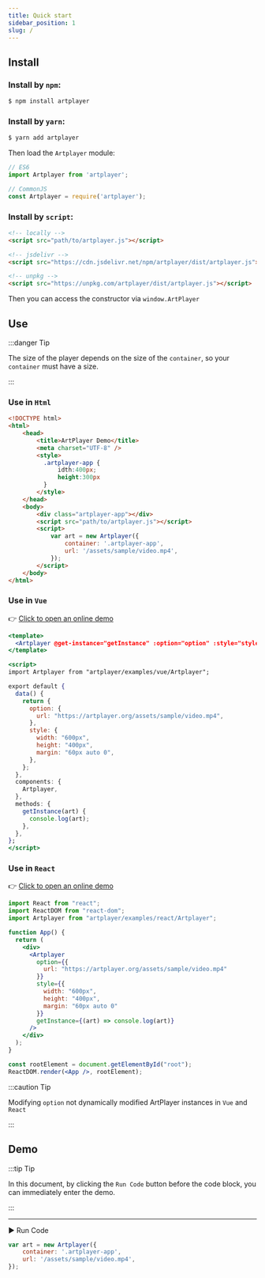 ```yaml
---
title: Quick start
sidebar_position: 1
slug: /
---
```


## Install

### Install by `npm`:

```bash
$ npm install artplayer
```

### Install by `yarn`:

```bash
$ yarn add artplayer
```

Then load the `Artplayer` module:

```js
// ES6
import Artplayer from 'artplayer';

// CommonJS
const Artplayer = require('artplayer');
```

### Install by `script`:

```html
<!-- locally -->
<script src="path/to/artplayer.js"></script>

<!-- jsdelivr -->
<script src="https://cdn.jsdelivr.net/npm/artplayer/dist/artplayer.js"></script>

<!-- unpkg -->
<script src="https://unpkg.com/artplayer/dist/artplayer.js"></script>
```

Then you can access the constructor via `window.ArtPlayer`


## Use

:::danger Tip

The size of the player depends on the size of the `container`, so your `container` must have a size.

:::

### Use in `Html`

```html
<!DOCTYPE html>
<html>
    <head>
        <title>ArtPlayer Demo</title>
        <meta charset="UTF-8" />
        <style>
          .artplayer-app {
              idth:400px;
              height:300px
          }
        </style>
    </head>
    <body>
        <div class="artplayer-app"></div>
        <script src="path/to/artplayer.js"></script>
        <script>
            var art = new Artplayer({
                container: '.artplayer-app',
                url: '/assets/sample/video.mp4',
            });
        </script>
    </body>
</html>
```

### Use in `Vue`

👉 [Click to open an online demo](https://codesandbox.io/s/artplayer-vue-demo-3lz7m?file=/src/App.vue)

```jsx
<template>
  <Artplayer @get-instance="getInstance" :option="option" :style="style" />
</template>

<script>
import Artplayer from "artplayer/examples/vue/Artplayer";

export default {
  data() {
    return {
      option: {
        url: "https://artplayer.org/assets/sample/video.mp4",
      },
      style: {
        width: "600px",
        height: "400px",
        margin: "60px auto 0",
      },
    };
  },
  components: {
    Artplayer,
  },
  methods: {
    getInstance(art) {
      console.log(art);
    },
  },
};
</script>
```

### Use in `React`

👉 [Click to open an online demo](https://codesandbox.io/s/aged-fire-n74859y9rl?file=/src/index.js)

```jsx
import React from "react";
import ReactDOM from "react-dom";
import Artplayer from "artplayer/examples/react/Artplayer";

function App() {
  return (
    <div>
      <Artplayer
        option={{
          url: "https://artplayer.org/assets/sample/video.mp4"
        }}
        style={{
          width: "600px",
          height: "400px",
          margin: "60px auto 0"
        }}
        getInstance={(art) => console.log(art)}
      />
    </div>
  );
}

const rootElement = document.getElementById("root");
ReactDOM.render(<App />, rootElement);
```

:::caution Tip

Modifying `option` not dynamically modified ArtPlayer instances in `Vue` and `React`

:::

## Demo

:::tip Tip

In this document, by clicking the `Run Code` button before the code block, you can immediately enter the demo.

:::

----------------------------------------------

<div className="run-code">▶ Run Code</div>

```js
var art = new Artplayer({
    container: '.artplayer-app',
    url: '/assets/sample/video.mp4',
});
```
